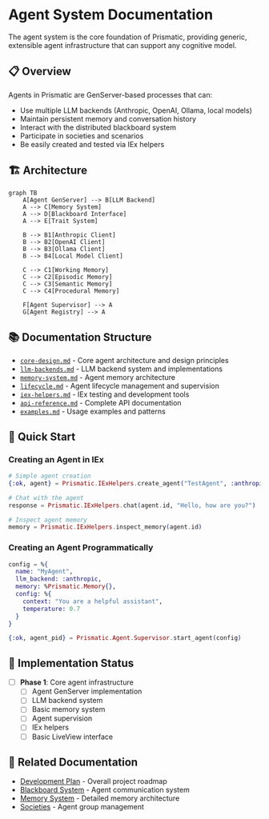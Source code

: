 # Agent System Documentation

The agent system is the core foundation of Prismatic, providing generic, extensible agent infrastructure that can support any cognitive model.

## 📋 Overview

Agents in Prismatic are GenServer-based processes that can:
- Use multiple LLM backends (Anthropic, OpenAI, Ollama, local models)
- Maintain persistent memory and conversation history
- Interact with the distributed blackboard system
- Participate in societies and scenarios
- Be easily created and tested via IEx helpers

## 🏗️ Architecture

```mermaid
graph TB
    A[Agent GenServer] --> B[LLM Backend]
    A --> C[Memory System]
    A --> D[Blackboard Interface]
    A --> E[Trait System]
    
    B --> B1[Anthropic Client]
    B --> B2[OpenAI Client]
    B --> B3[Ollama Client]
    B --> B4[Local Model Client]
    
    C --> C1[Working Memory]
    C --> C2[Episodic Memory]
    C --> C3[Semantic Memory]
    C --> C4[Procedural Memory]
    
    F[Agent Supervisor] --> A
    G[Agent Registry] --> A
```

## 📚 Documentation Structure

- [`core-design.md`](core-design.md) - Core agent architecture and design principles
- [`llm-backends.md`](llm-backends.md) - LLM backend system and implementations
- [`memory-system.md`](memory-system.md) - Agent memory architecture
- [`lifecycle.md`](lifecycle.md) - Agent lifecycle management and supervision
- [`iex-helpers.md`](iex-helpers.md) - IEx testing and development tools
- [`api-reference.md`](api-reference.md) - Complete API documentation
- [`examples.md`](examples.md) - Usage examples and patterns

## 🚀 Quick Start

### Creating an Agent in IEx

```elixir
# Simple agent creation
{:ok, agent} = Prismatic.IExHelpers.create_agent("TestAgent", :anthropic)

# Chat with the agent
response = Prismatic.IExHelpers.chat(agent.id, "Hello, how are you?")

# Inspect agent memory
memory = Prismatic.IExHelpers.inspect_memory(agent.id)
```

### Creating an Agent Programmatically

```elixir
config = %{
  name: "MyAgent",
  llm_backend: :anthropic,
  memory: %Prismatic.Memory{},
  config: %{
    context: "You are a helpful assistant",
    temperature: 0.7
  }
}

{:ok, agent_pid} = Prismatic.Agent.Supervisor.start_agent(config)
```

## 🎯 Implementation Status

- [ ] **Phase 1**: Core agent infrastructure
  - [ ] Agent GenServer implementation
  - [ ] LLM backend system
  - [ ] Basic memory system
  - [ ] Agent supervision
  - [ ] IEx helpers
  - [ ] Basic LiveView interface

## 🔗 Related Documentation

- [Development Plan](../development-plan.md) - Overall project roadmap
- [Blackboard System](../blackboard/README.md) - Agent communication system
- [Memory System](../memory/README.md) - Detailed memory architecture
- [Societies](../societies/README.md) - Agent group management